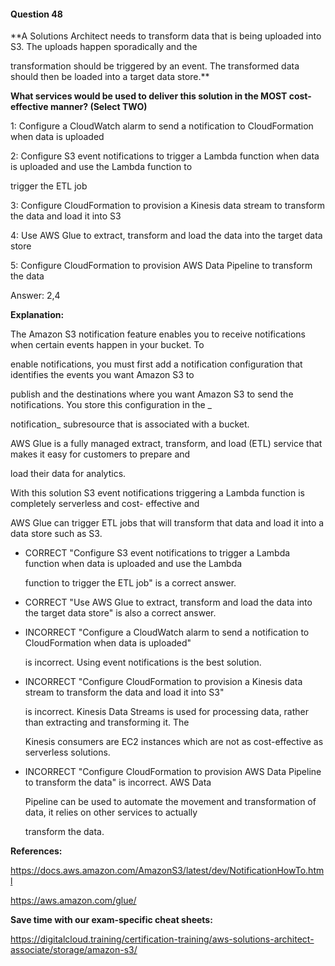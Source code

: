 #### Question  48


**A Solutions Architect needs to transform data that is being uploaded into S3. The uploads happen sporadically and the

transformation should be triggered by an event. The transformed data should then be loaded into a target data store.**


**What services would be used to deliver this solution in the MOST cost-effective manner? (Select TWO)**


1: Configure a CloudWatch alarm to send a notification to CloudFormation when data is uploaded


2: Configure S3 event notifications to trigger a Lambda function when data is uploaded and use the Lambda function to

trigger the ETL job


3: Configure CloudFormation to provision a Kinesis data stream to transform the data and load it into S3


4: Use AWS Glue to extract, transform and load the data into the target data store


5: Configure CloudFormation to provision AWS Data Pipeline to transform the data


Answer: 2,4


**Explanation:**


The Amazon S3 notification feature enables you to receive notifications when certain events happen in your bucket. To

enable notifications, you must first add a notification configuration that identifies the events you want Amazon S3 to

publish and the destinations where you want Amazon S3 to send the notifications. You store this configuration in the _

notification_ subresource that is associated with a bucket.


AWS Glue is a fully managed extract, transform, and load (ETL) service that makes it easy for customers to prepare and

load their data for analytics.


With this solution S3 event notifications triggering a Lambda function is completely serverless and cost- effective and

AWS Glue can trigger ETL jobs that will transform that data and load it into a data store such as S3.


- CORRECT "Configure S3 event notifications to trigger a Lambda function when data is uploaded and use the Lambda

  function to trigger the ETL job" is a correct answer.


- CORRECT "Use AWS Glue to extract, transform and load the data into the target data store" is also a correct answer.


- INCORRECT "Configure a CloudWatch alarm to send a notification to CloudFormation when data is uploaded"

  is incorrect. Using event notifications is the best solution.


- INCORRECT "Configure CloudFormation to provision a Kinesis data stream to transform the data and load it into S3"

  is incorrect. Kinesis Data Streams is used for processing data, rather than extracting and transforming it. The

  Kinesis consumers are EC2 instances which are not as cost-effective as serverless solutions.


- INCORRECT "Configure CloudFormation to provision AWS Data Pipeline to transform the data" is incorrect. AWS Data

  Pipeline can be used to automate the movement and transformation of data, it relies on other services to actually

  transform the data.


**References:**


https://docs.aws.amazon.com/AmazonS3/latest/dev/NotificationHowTo.html


https://aws.amazon.com/glue/


**Save time with our exam-specific cheat sheets:**


https://digitalcloud.training/certification-training/aws-solutions-architect-associate/storage/amazon-s3/

